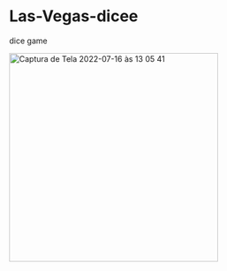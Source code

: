 # Las-Vegas-dicee
dice game

<img width="378" alt="Captura de Tela 2022-07-16 às 13 05 41" src="https://user-images.githubusercontent.com/76595905/179362857-e9366fca-ee5e-4c3d-9f4e-315373b19ecb.png">
